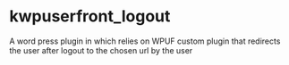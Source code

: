 # kwpuserfront_logout
A word press plugin in which relies on WPUF custom plugin that redirects the user after logout to the chosen url by the user
